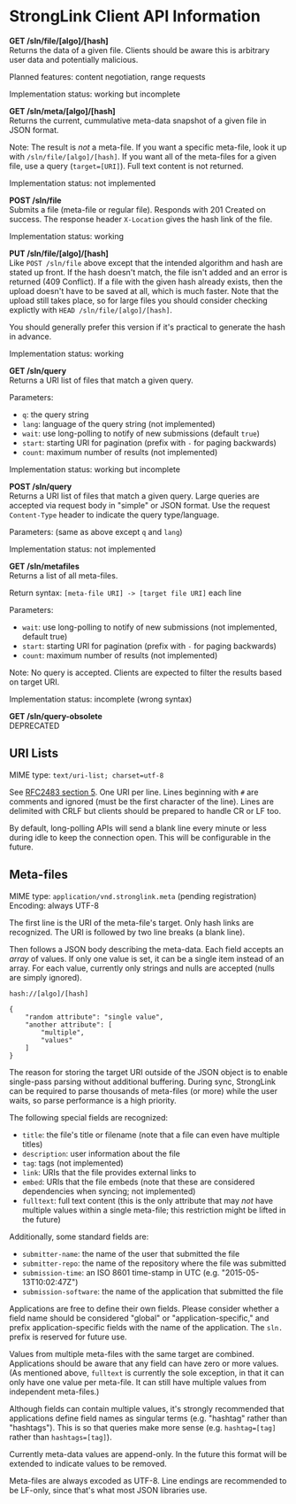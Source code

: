 # StrongLink Client API Information

**GET /sln/file/[algo]/[hash]**  
Returns the data of a given file. Clients should be aware this is arbitrary user data and potentially malicious.

Planned features: content negotiation, range requests

Implementation status: working but incomplete

**GET /sln/meta/[algo]/[hash]**  
Returns the current, cummulative meta-data snapshot of a given file in JSON format.

Note: The result is *not* a meta-file. If you want a specific meta-file, look it up with `/sln/file/[algo]/[hash]`. If you want all of the meta-files for a given file, use a query (`target=[URI]`). Full text content is not returned.

Implementation status: not implemented

**POST /sln/file**  
Submits a file (meta-file or regular file). Responds with 201 Created on success. The response header `X-Location` gives the hash link of the file.

Implementation status: working

**PUT /sln/file/[algo]/[hash]**  
Like `POST /sln/file` above except that the intended algorithm and hash are stated up front. If the hash doesn't match, the file isn't added and an error is returned (409 Conflict). If a file with the given hash already exists, then the upload doesn't have to be saved at all, which is much faster. Note that the upload still takes place, so for large files you should consider checking explictly with `HEAD /sln/file/[algo]/[hash]`.

You should generally prefer this version if it's practical to generate the hash in advance.

Implementation status: working

**GET /sln/query**  
Returns a URI list of files that match a given query.

Parameters:
- `q`: the query string
- `lang`: language of the query string (not implemented)
- `wait`: use long-polling to notify of new submissions (default `true`)
- `start`: starting URI for pagination (prefix with `-` for paging backwards)
- `count`: maximum number of results (not implemented)

Implementation status: working but incomplete

**POST /sln/query**  
Returns a URI list of files that match a given query. Large queries are accepted via request body in "simple" or JSON format. Use the request `Content-Type` header to indicate the query type/language.

Parameters: (same as above except `q` and `lang`)

Implementation status: not implemented

**GET /sln/metafiles**  
Returns a list of all meta-files.

Return syntax: `[meta-file URI] -> [target file URI]` each line

Parameters:
- `wait`: use long-polling to notify of new submissions (not implemented, default true)
- `start`: starting URI for pagination (prefix with `-` for paging backwards)
- `count`: maximum number of results (not implemented)

Note: No query is accepted. Clients are expected to filter the results based on target URI.

Implementation status: incomplete (wrong syntax)

**GET /sln/query-obsolete**  
DEPRECATED

## URI Lists

MIME type: `text/uri-list; charset=utf-8`

See [RFC2483 section 5](https://tools.ietf.org/html/rfc2483#section-5). One URI per line. Lines beginning with `#` are comments and ignored (must be the first character of the line). Lines are delimited with CRLF but clients should be prepared to handle CR or LF too.

By default, long-polling APIs will send a blank line every minute or less during idle to keep the connection open. This will be configurable in the future.

## Meta-files

MIME type: `application/vnd.stronglink.meta` (pending registration)
Encoding: always UTF-8

The first line is the URI of the meta-file's target. Only hash links are recognized. The URI is followed by two line breaks (a blank line).

Then follows a JSON body describing the meta-data. Each field accepts an _array_ of values. If only one value is set, it can be a single item instead of an array. For each value, currently only strings and nulls are accepted (nulls are simply ignored).

```
hash://[algo]/[hash]

{
	"random attribute": "single value",
	"another attribute": [
		"multiple",
		"values"
	]
}
```

The reason for storing the target URI outside of the JSON object is to enable single-pass parsing without additional buffering. During sync, StrongLink can be required to parse thousands of meta-files (or more) while the user waits, so parse performance is a high priority.

The following special fields are recognized:

- `title`: the file's title or filename (note that a file can even have multiple titles)
- `description`: user information about the file
- `tag`: tags (not implemented)
- `link`: URIs that the file provides external links to
- `embed`: URIs that the file embeds (note that these are considered dependencies when syncing; not implemented)
- `fulltext`: full text content (this is the only attribute that may _not_ have multiple values within a single meta-file; this restriction might be lifted in the future)

Additionally, some standard fields are:

- `submitter-name`: the name of the user that submitted the file
- `submitter-repo`: the name of the repository where the file was submitted
- `submission-time`: an ISO 8601 time-stamp in UTC (e.g. "2015-05-13T10:02:47Z")
- `submission-software`: the name of the application that submitted the file

Applications are free to define their own fields. Please consider whether a field name should be considered "global" or "application-specific," and prefix application-specific fields with the name of the application. The `sln.` prefix is reserved for future use.

Values from multiple meta-files with the same target are combined. Applications should be aware that any field can have zero or more values. (As mentioned above, `fulltext` is currently the sole exception, in that it can only have one value per meta-file. It can still have multiple values from independent meta-files.)

Although fields can contain multiple values, it's strongly recommended that applications define field names as singular terms (e.g. "hashtag" rather than "hashtags"). This is so that queries make more sense (e.g. `hashtag=[tag]` rather than `hashtags=[tag]`).

Currently meta-data values are append-only. In the future this format will be extended to indicate values to be removed.

Meta-files are always excoded as UTF-8. Line endings are recommended to be LF-only, since that's what most JSON libraries use.


